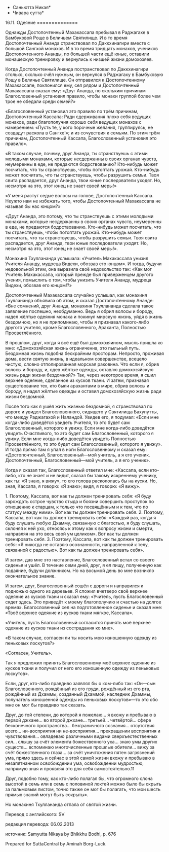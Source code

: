 * Саньютта Никая*
* Чивара сутта*

16\.11\. Одеяние
\=\=\=\=\=\=\=\=\=\=\=\=\=\=

Однажды Достопочтенный Махакассапа пребывал в Раджагахе в Бамбуковой Роще в Беличьем Святилище\. И в то время Достопочтенный Ананда странствовал по Даккхинагири вместе с большой Сангхой монахов\. И в то время тридцать монахов, учеников Достопочтенного Ананды, по большей части ещё юные, оставили монашескую тренировку и вернулись к низшей жизни домохозяев\.

Когда Достопочтенный Ананда постранствовал по Даккхинагири столько, сколько счёл нужным, он вернулся в Раджагаху в Бамбуковую Рощу в Беличье Святилище\. Он отправился к Достопочтенному Махакассапе, поклонился ему, сел рядом и Достопочтенный Махакассапа сказал ему: «Друг Ананда, по скольким причинам Благословенный установил правило, чтобы монахи группой более чем трое не обедали среди семей?»

«Благословенный установил это правило по трём причинам, Достопочтенный Кассапа: Ради сдерживания плохо себя ведущих монахов, ради благополучия хорошо себя ведущих монахов с намерением: «Пусть те, у кого порочные желания, группируясь, не создадут раскола в Сангхе\!»; и из сочувствия к семьям\. По этим трём причинам, Достопочтенный Кассапа, Благословенный установил это правило»\.

«В таком случае, почему, друг Ананда, ты странствуешь с этими молодыми монахами, которые несдержанны в своих органах чувств, неумеренны в еде, не предаются бодрствованию? Кто\-нибудь может посчитать, что ты странствуешь, чтобы потоптать урожай\. Кто\-нибудь может посчитать, что ты странствуешь, чтобы разрушить семьи\. Твоя свита распадается, друг Ананда, твои юные последователи уходят\. Но, несмотря на это, этот юнец не знает своей меры\!»

«У меня растут седые волосы на голове, Достопочтенный Кассапа\. Неужто нам не избежать того, чтобы Достопочтенный Махакассапа не называл бы нас юнцом?»

«Друг Ананда, это потому, что ты странствуешь с этими молодыми монахами, которые несдержанны в своих органах чувств, неумеренны в еде, не предаются бодрствованию\. Кто\-нибудь может посчитать, что ты странствуешь, чтобы потоптать урожай\. Кто\-нибудь может посчитать, что ты странствуешь, чтобы разрушить семьи\. Твоя свита распадается, друг Ананда, твои юные последователи уходят\. Но, несмотря на это, этот юнец не знает своей меры\!»\.

Монахиня Тхуллананда услышала: «Учитель Махакассапа унизил Учителя Ананду, мудреца Видехи, обозвав его юнцом»\. И тогда, будучи недовольной этим, она выразила своё недовольство так: «Как мог Учитель Махакассапа, который прежде был приверженцем другого учения, помыслить о том, чтобы унизить Учителя Ананду, мудреца Видехи, обозвав его юнцом\!?»

Достопочтенный Махакассапа случайно услышал, как монахиня Тхуллананда объявила об этом, и сказал Достопочтенному Ананде: «Вне сомнений, друг Ананда, монахиня Тхуллананда сделала такое заявление поспешно, необдуманно\. Ведь я обрил волосы и бороду, надел жёлтые одеяния монаха и покинул мирскую жизнь, уйдя в жизнь бездомною, но я не припоминаю, чтобы я признавал какого\-либо другого учителя, кроме Благословенного, Араханта, Полностью Просветлённого\.

В прошлом, друг, когда я всё ещё был домохозяином, мысль пришла ко мне: «Домохозяйская жизнь ограниченна, это пыльный путь\. Бездомная жизнь подобна бескрайним просторам\. Непросто, проживая дома, вести святую жизнь, в идеальном совершенстве, всецело чистую, словно отполированная морская раковина\. Что если я, обрив волосы и бороду, и, одев жёлтые одежды, оставлю домохозяйскую жизнь ради жизни бездомной?» Так, через некоторое время, я сшил верхнее одеяние, сделанное из кусков ткани\. И затем, признавая существование тех, кто были арахантами в мире, обрив волосы и бороду, я надел жёлтые одежды и оставил домохозяйскую жизнь ради жизни бездомной\.

После того как я ушёл жить жизнью бездомной, я странствовал по дороге и увидел Благословенного, сидящего у Святилища Бахупутты, что между Раджагахой и Наландой\. Увидев его, я подумал: «Если мне когда\-либо доведётся увидеть Учителя, то это будет сам Благословенный, которого я увижу\. Если мне когда\-либо доведётся увидеть Счастливого, то это будет сам Благословенный, которого я увижу\. Если мне когда\-либо доведётся увидеть Полностью Просветлённого, то это будет сам Благословенный, которого я увижу»\. И тогда прямо там я упал в ноги Благословенному и сказал ему: «Достопочтенный, Благословенный—мой учитель, а я его ученик\. Достопочтенный, Благословенный—мой учитель, а я его ученик»\.

Когда я сказал так, Благословенный ответил мне: «Кассапа, если кто\-либо, кто не знает и не видит, сказал бы такому искреннему ученику, как ты: «Я знаю, я вижу», то его голова раскололась бы на куски\. Но, зная, Кассапа, я говорю: «Я знаю»; видя, я говорю: «Я вижу»\.

1\. Поэтому, Кассапа, вот как ты должен тренировать себя: «Я буду зарождать острое чувство стыда и боязни совершить проступок по отношению к старцам, к только что посвящённым и к тем, что по статусу между ними»\. Вот как ты должен тренировать себя\.
2\. Поэтому, Кассапа, вот как ты должен тренировать себя: «Каждый раз, когда я буду слушать любую Дхамму, связанную с благостью, я буду слушать, склоняя к ней ухо, относясь к этому как к вопросу жизни и смерти, направляя на это весь свой ум целиком»\. Вот как ты должен тренировать себя\.
3\. Поэтому, Кассапа, вот как ты должен тренировать себя: «Я никогда не оставлю осознанности, направленной к телу, связанной с радостью»\. Вот как ты должен тренировать себя»\.

И затем, дав мне это наставление, Благословенный встал со своего сиденья и ушёл\. В течение семи дней, друг, я ел пищу, полученную как подаяние, будучи должником\. Но на восьмой день во мне возникло окончательное знание\.

И затем, друг, Благословенный сошёл с дороги и направился к подножью одного из деревьев\. Я сложил вчетверо своё верхнее одеяние из кусков ткани и сказал ему: «Учитель, пусть Благословенный сядет здесь\. Это приведёт к моему благополучию и счастью на долгое время»\. Благословенный сел на подготовленное сиденье и сказал мне: «Твоё верхнее одеяние из кусков ткани мягкое, Кассапа»\.

«Учитель, пусть Благословенный согласится принять моё верхнее одеяние из кусков ткани из сострадания ко мне»\.

«В таком случае, согласен ли ты носить мою изношенную одежду из пеньковых лоскутов?»

«Согласен, Учитель»\.

Так я предложил принять Благословенному моё верхнее одеяние из кусков ткани и получил от него его изношенную одежду из пеньковых лоскутов»\.

Если, друг, кто\-либо правдиво заявлял бы о ком\-либо так: «Он—сын Благословенного, рождённый из его груди, рождённый из его рта, рождённый из Дхаммы, созданный Дхаммой, наследник Дхаммы, получатель изношенной одежды из пеньковых лоскутов»—то это обо мне он мог бы правдиво так сказать\.

Друг, до той степени, до которой я пожелаю… я вхожу и пребываю в первой джхане… во второй джхане… третьей… четвёртой… сфере бесконечного пространства… безграничного сознания… отсутствия всего… ни\-восприятия ни не\-восприятия… прекращении восприятия и чувствования… овладеваю различными видами сверхъестественных сил… слышу за счёт элемента божественного уха… знаю умы других существ… вспоминаю многочисленные прошлые обители… вижу за счёт божественного глаза… за счёт уничтожения пятен загрязнений ума, прямо здесь и сейчас в этой самой жизни вхожу и пребываю в незапятнанном освобождении ума, освобождении мудростью, напрямую зная и проявляя это для себя самостоятельно\.11

Друг, подобно тому, как кто\-либо полагал бы, что огромного слона высотой в семь или в семь с половиной локтей можно было бы скрыть за пальмовым листом, точно также он мог бы полагать, что мои шесть прямых знаний могут быть сокрыты»\.

Но монахиня Тхуллананда отпала от святой жизни\.

Перевод с английского: SV

редакция перевода: 06\.02\.2013

источник: Samyutta Nikaya by Bhikkhu Bodhi, p\. 676

Prepared for SuttaCentral by Aminah Borg\-Luck\.
